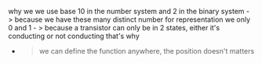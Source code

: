 why we we use base 10 in the number system and 2 in the binary system - > because we have these many distinct number for representation
we only 0 and 1 - > because a transistor can only be in 2 states, either it's conducting or not conducting that's why

- > we can define the function anywhere, the position doesn't matters
